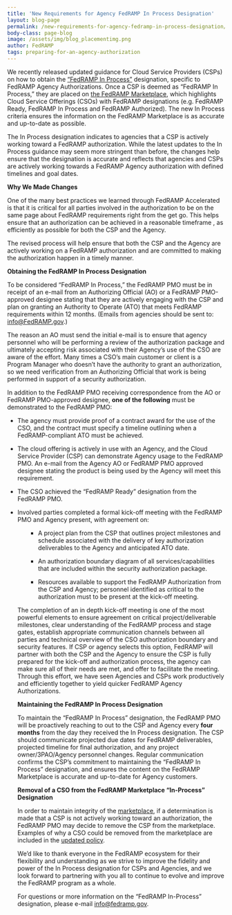 ```yaml
---
title: 'New Requirements for Agency FedRAMP In Process Designation'
layout: blog-page
permalink: /new-requirements-for-agency-fedramp-in-process-designation/
body-class: page-blog
image: /assets/img/blog_placementimg.png
author: FedRAMP
tags: preparing-for-an-agency-authorization
---
```

We recently released updated guidance for Cloud Service Providers (CSPs) on how to obtain the [“FedRAMP In Process”](https://www.fedramp.gov/assets/resources/documents/Agency_Authorization_Obtaining_In_Process_Designation.pdf) designation, specific to FedRAMP Agency Authorizations. Once a CSP is deemed as “FedRAMP In Process,” they are placed on [the FedRAMP Marketplace](https://marketplace.fedramp.gov/#/products), which highlights Cloud Service Offerings (CSOs) with FedRAMP designations (e.g. FedRAMP Ready, FedRAMP In Process and FedRAMP Authorized). The new In Process criteria ensures the information on the FedRAMP Marketplace is as accurate and up-to-date as possible. 

The In Process designation indicates to agencies that a CSP is actively working toward a FedRAMP authorization. While the latest updates to the In Process guidance may seem more stringent than before, the changes help ensure that the designation is accurate and reflects that agencies and CSPs are actively working towards a FedRAMP Agency authorization with defined timelines and goal dates.

**Why We Made Changes**

One of the many best practices we learned through FedRAMP Accelerated is that it is critical for all parties involved in the authorization to be on the same page about FedRAMP requirements right from the get go. This helps ensure that an authorization can be achieved in a reasonable timeframe , as efficiently as possible for both the CSP and the Agency.

The revised process will help ensure that both the CSP and the Agency are actively working on a FedRAMP authorization and are committed to making the authorization happen in a timely manner.

**Obtaining the FedRAMP In Process Designation**

To be considered “FedRAMP In Process,” the FedRAMP PMO must be in receipt of an e-mail from an Authorizing Official (AO) or a FedRAMP PMO-approved designee stating that they are actively engaging with the CSP and plan on granting an Authority to Operate (ATO) that meets FedRAMP requirements within 12 months. (Emails from agencies should be sent to: [info@FedRAMP.gov](mailto:info@FedRAMP.gov).)

The reason an AO must send the initial e-mail is to ensure that agency personnel who will be performing a review of the authorization package and ultimately accepting risk associated with their Agency’s use of the CSO are aware of the effort. Many times a CSO’s main customer or client is a Program Manager who doesn’t have the authority to grant an authorization, so we need verification from an Authorizing Official that work is being performed in support of a security authorization.

In addition to the FedRAMP PMO receiving correspondence from the AO or FedRAMP PMO-approved designee, **one of the following** must be demonstrated to the FedRAMP PMO:

* The agency must provide proof of a contract award for the use of the CSO, and the contract must specify a timeline outlining when a FedRAMP-compliant ATO must be achieved.

* The cloud offering is actively in use with an Agency, and the Cloud Service Provider (CSP) can demonstrate Agency usage to the FedRAMP PMO. An e-mail from the Agency AO or FedRAMP PMO approved designee stating the product is being used by the Agency will meet this requirement.

* The CSO achieved the “FedRAMP Ready” designation from the FedRAMP PMO.

* Involved parties completed a formal kick-off meeting with the FedRAMP PMO and Agency present, with agreement on: <ul>

    * A project plan from the CSP that outlines project milestones and schedule associated with the delivery of key authorization deliverables to the Agency and anticipated ATO date.

    * An authorization boundary diagram of all services/capabilities that are included within the security authorization package.

    * Resources available to support the FedRAMP Authorization from the CSP and Agency; personnel identified as critical to the authorization must to be present at the kick-off meeting.

The completion of an in depth kick-off meeting is one of the most powerful elements to ensure agreement on critical project/deliverable milestones, clear understanding of the FedRAMP process and stage gates, establish appropriate communication channels between all parties and technical overview of the CSO authorization boundary and security features. If CSP or agency selects this option, FedRAMP will partner with both the CSP and the Agency to ensure the CSP is fully prepared for the kick-off and authorization process, the agency can make sure all of their needs are met, and offer to facilitate the meeting. Through this effort, we have seen Agencies and CSPs work productively and efficiently together to yield quicker FedRAMP Agency Authorizations.

**Maintaining the FedRAMP In Process Designation**

To maintain the “FedRAMP In Process” designation, the FedRAMP PMO will be proactively reaching to out to the CSP and Agency every **four months** from the day they received the In Process designation. The CSP should communicate projected due dates for FedRAMP deliverables, projected timeline for final authorization, and any project owner/3PAO/Agency personnel changes. Regular communication confirms the CSP’s commitment to maintaining the “FedRAMP In Process” designation, and ensures the content on the FedRAMP Marketplace is accurate and up-to-date for Agency customers.

**Removal of a CSO from the FedRAMP Marketplace “In-Process” Designation**

In order to maintain integrity of the [marketplace](https://marketplace.fedramp.gov/#/products?status=In%20Process&sort=productName), if a determination is made that a CSP is not actively working toward an authorization, the FedRAMP PMO may decide to remove the CSP from the marketplace. Examples of why a CSO could be removed from the marketplace are included in the [updated policy](https://www.fedramp.gov/assets/resources/documents/Agency_Authorization_Obtaining_In_Process_Designation.pdf).

We’d like to thank everyone in the FedRAMP ecosystem for their flexibility and understanding as we strive to improve the fidelity and power of the In Process designation for CSPs and Agencies, and we look forward to partnering with you all to continue to evolve and improve the FedRAMP program as a whole.

For questions or more information on the “FedRAMP In-Process” designation, please e-mail [info@fedramp.gov](mailto:info@fedramp.gov).
